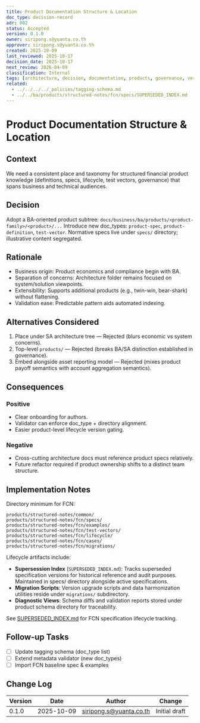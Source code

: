 ```yaml
---
title: Product Documentation Structure & Location
doc_type: decision-record
adr: 002
status: Accepted
version: 0.1.0
owner: siripong.s@yuanta.co.th
approver: siripong.s@yuanta.co.th
created: 2025-10-09
last_reviewed: 2025-10-17
decision_date: 2025-10-17
next_review: 2026-04-09
classification: Internal
tags: [architecture, decision, documentation, products, governance, versioning]
related:
  - ../../../../_policies/tagging-schema.md
  - ../../ba/products/structured-notes/fcn/specs/SUPERSEDED_INDEX.md
---
```


# Product Documentation Structure & Location

## Context
We need a consistent place and taxonomy for structured financial product knowledge (definitions, specs, lifecycle, test vectors, governance) that spans business and technical audiences.

## Decision
Adopt a BA-oriented product subtree:
`docs/business/ba/products/<product-family>/<product>/...`
Introduce new doc_types: `product-spec`, `product-definition`, `test-vector`.
Normative specs live under `specs/` directory; illustrative content segregated.

## Rationale
- Business origin: Product economics and compliance begin with BA.
- Separation of concerns: Architecture folder remains focused on system/solution viewpoints.
- Extensibility: Supports additional products (e.g., twin-win, bear-shark) without flattening.
- Validation ease: Predictable pattern aids automated indexing.

## Alternatives Considered
1. Place under SA architecture tree — Rejected (blurs economic vs system concerns).
2. Top-level `products/` — Rejected (breaks BA/SA distinction established in governance).
3. Embed alongside asset reporting model — Rejected (mixes product payoff semantics with account aggregation semantics).

## Consequences
### Positive
- Clear onboarding for authors.
- Validator can enforce doc_type + directory alignment.
- Easier product-level lifecycle version gating.

### Negative
- Cross-cutting architecture docs must reference product specs relatively.
- Future refactor required if product ownership shifts to a distinct team structure.

## Implementation Notes
Directory minimum for FCN:
```
products/structured-notes/common/
products/structured-notes/fcn/specs/
products/structured-notes/fcn/examples/
products/structured-notes/fcn/test-vectors/
products/structured-notes/fcn/lifecycle/
products/structured-notes/fcn/cases/
products/structured-notes/fcn/migrations/
```

Lifecycle artifacts include:
- **Supersession Index** (`SUPERSEDED_INDEX.md`): Tracks superseded specification versions for historical reference and audit purposes. Maintained in specs/ directory alongside active specifications.
- **Migration Scripts**: Version upgrade scripts and data harmonization utilities reside under `migrations/` subdirectory.
- **Diagnostic Views**: Schema diffs and validation reports stored under product schema directory for traceability.

See [SUPERSEDED_INDEX.md](../../ba/products/structured-notes/fcn/specs/SUPERSEDED_INDEX.md) for FCN specification lifecycle tracking.

## Follow-up Tasks
- [ ] Update tagging schema (doc_type list)
- [ ] Extend metadata validator (new doc_types)
- [ ] Import FCN baseline spec & examples

## Change Log
| Version | Date | Author | Change |
|---------|------|--------|--------|
| 0.1.0 | 2025-10-09 | siripong.s@yuanta.co.th | Initial draft |